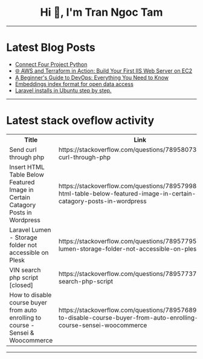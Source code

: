 <h1 align="center">Hi 👋, I'm Tran Ngoc Tam</h1>

---

# Latest Blog Posts 
<!-- BLOG-POST-LIST:START -->
- [Connect Four Project Python](https://dev.to/twiin0/connect-four-project-python-2ckk)
- [🌐 AWS and Terraform in Action: Build Your First IIS Web Server on EC2](https://dev.to/francotel/aws-and-terraform-in-action-build-your-first-iis-web-server-on-ec2-164o)
- [A Beginner&#39;s Guide to DevOps: Everything You Need to Know](https://dev.to/iamamash/a-beginners-guide-to-devops-everything-you-need-to-know-fk0)
- [Embeddings index format for open data access](https://dev.to/neuml/embeddings-index-format-for-open-data-access-39ff)
- [Laravel installs in Ubuntu step by step.](https://dev.to/musafci/laravel-installs-in-ubuntu-step-by-step-3jom)
<!-- BLOG-POST-LIST:END -->

---

# Latest stack oveflow activity
<table>
  <tr><th>Title</th><th>Link</th></tr>
  <!-- STACKOVERFLOW:START --><tr><td>Send curl through php</td><td>https://stackoverflow.com/questions/78958073/send-curl-through-php</td></tr><tr><td>Insert HTML Table Below Featured Image in Certain Catagory Posts in Wordpress</td><td>https://stackoverflow.com/questions/78957998/insert-html-table-below-featured-image-in-certain-catagory-posts-in-wordpress</td></tr><tr><td>Laravel Lumen - Storage folder not accessible on Plesk</td><td>https://stackoverflow.com/questions/78957795/laravel-lumen-storage-folder-not-accessible-on-plesk</td></tr><tr><td>VIN search php script [closed]</td><td>https://stackoverflow.com/questions/78957737/vin-search-php-script</td></tr><tr><td>How to disable course buyer from auto enrolling to course - Sensei &amp; Woocommerce</td><td>https://stackoverflow.com/questions/78957689/how-to-disable-course-buyer-from-auto-enrolling-to-course-sensei-woocommerce</td></tr><!-- STACKOVERFLOW:END -->
</table>

---


